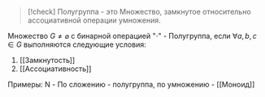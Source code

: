 
>[!check] Полугруппа - это
>Множество, замкнутое относительно ассоциативной операции умножения.

Множество $G \ne \varnothing$ с бинарной операцией "$\cdot$" - Полугруппа, если $\forall a,b,c \in G$ выполняются следующие условия:
1. [[Замкнутость]]
2. [[Ассоциативность]]

Примеры:
N - По сложению - полугруппа, по умножению - [[Моноид]]